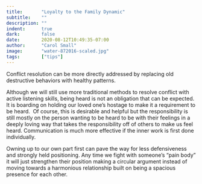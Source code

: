 ```yaml
---
title:       "Loyalty to the Family Dynamic"
subtitle:    ""
description: ""
indent:      true
dark:        false
date:        2020-08-12T10:49:35-07:00
author:      "Carol Small"
image:       "water-872016-scaled.jpg"
tags:        ["tips"]
---
```


Conflict resolution can be more directly addressed by replacing old destructive
behaviors with healthy patterns.

Although we will still use more traditional methods to resolve conflict with
active listening skills, being heard is not an obligation that can be expected.
It is boarding on holding our loved one’s hostage to make it a requirement to be
heard.  Of course, this is desirable and helpful but the responsibility is still
mostly on the person wanting to be heard to be with their feelings in a deeply
loving way that takes the responsibility off of others to make us feel heard.
Communication is much more effective if the inner work is first done individually.

Owning up to our own part first can pave the way for less defensiveness and
strongly held positioning. Any time we fight with someone’s “pain body” it will
just strengthen their position making a circular argument instead of moving
towards a harmonious relationship built on being a spacious presence for each other.
